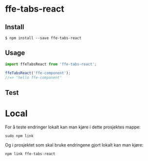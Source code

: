 # ffe-tabs-react

## Install

```
$ npm install --save ffe-tabs-react
```

## Usage

```javascript
import ffeTabsReact from 'ffe-tabs-react';

ffeTabsReact('ffe-component');
//=> 'hello ffe-component'
```

## Test

# Local

For å teste endringer lokalt kan man kjøre i dette prosjektes mappe:

```
sudo npm link
```

Og i prosjektet som skal bruke endringene gjort lokalt kan man kjøre:

```
npm link ffe-tabs-react
```

